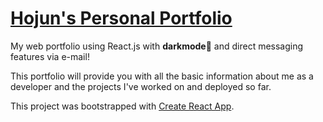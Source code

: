 # [Hojun's Personal Portfolio](https://external.ink?to=/hojkim.github.io/Portfolio/)

My web portfolio using React.js with **darkmode**🌙 and direct messaging features via e-mail!

This portfolio will provide you with all the basic information about me as a developer and the projects I've worked on and deployed so far.

This project was bootstrapped with [Create React App](https://github.com/facebook/create-react-app).
